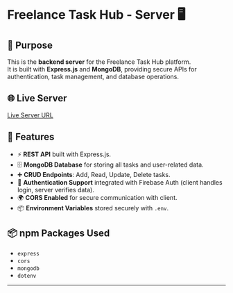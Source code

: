 # Freelance Task Hub - Server 🖥️

## 📌 Purpose
This is the **backend server** for the Freelance Task Hub platform.  
It is built with **Express.js** and **MongoDB**, providing secure APIs for authentication, task management, and database operations.


## 🌐 Live Server
[Live Server URL]( https://210-qav2gpe8y-rakins-projects-4190f75f.vercel.app/)

## 🚀 Features
- ⚡ **REST API** built with Express.js.  
- 🗄️ **MongoDB Database** for storing all tasks and user-related data.  
- ➕ **CRUD Endpoints**: Add, Read, Update, Delete tasks.  
- 🔑 **Authentication Support** integrated with Firebase Auth (client handles login, server verifies data).  
- 🌍 **CORS Enabled** for secure communication with client.  
- 📦 **Environment Variables** stored securely with `.env`.  

## 📦 npm Packages Used
- `express`  
- `cors`  
- `mongodb`  
- `dotenv`  

---
